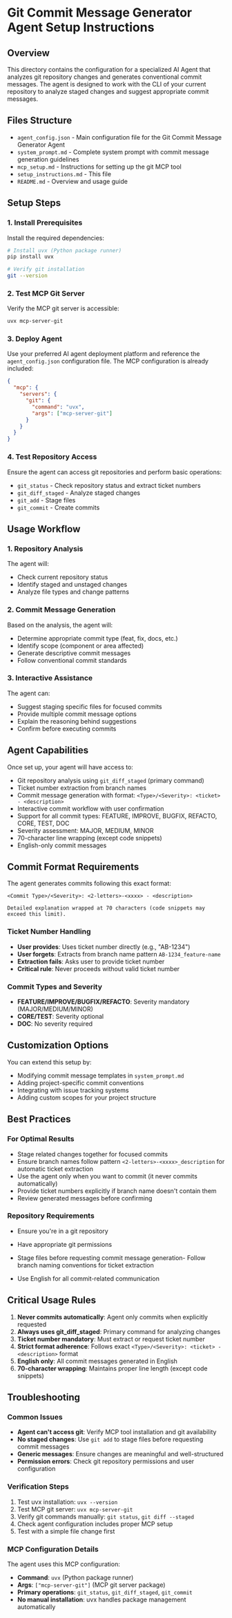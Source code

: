 # Git Commit Message Generator Agent Setup Instructions

## Overview
This directory contains the configuration for a specialized AI Agent that analyzes git repository changes and generates conventional commit messages. The agent is designed to work with the CLI of your current repository to analyze staged changes and suggest appropriate commit messages.

## Files Structure
- `agent_config.json` - Main configuration file for the Git Commit Message Generator Agent
- `system_prompt.md` - Complete system prompt with commit message generation guidelines
- `mcp_setup.md` - Instructions for setting up the git MCP tool
- `setup_instructions.md` - This file
- `README.md` - Overview and usage guide

## Setup Steps

### 1. Install Prerequisites
Install the required dependencies:
```bash
# Install uvx (Python package runner)
pip install uvx

# Verify git installation
git --version
```

### 2. Test MCP Git Server
Verify the MCP git server is accessible:
```bash
uvx mcp-server-git
```

### 3. Deploy Agent
Use your preferred AI agent deployment platform and reference the `agent_config.json` configuration file. The MCP configuration is already included:

```json
{
  "mcp": {
    "servers": {
      "git": {
        "command": "uvx",
        "args": ["mcp-server-git"]
      }
    }
  }
}
```

### 4. Test Repository Access
Ensure the agent can access git repositories and perform basic operations:
- `git_status` - Check repository status and extract ticket numbers
- `git_diff_staged` - Analyze staged changes
- `git_add` - Stage files
- `git_commit` - Create commits

## Usage Workflow

### 1. Repository Analysis
The agent will:
- Check current repository status
- Identify staged and unstaged changes
- Analyze file types and change patterns

### 2. Commit Message Generation
Based on the analysis, the agent will:
- Determine appropriate commit type (feat, fix, docs, etc.)
- Identify scope (component or area affected)
- Generate descriptive commit messages
- Follow conventional commit standards

### 3. Interactive Assistance
The agent can:
- Suggest staging specific files for focused commits
- Provide multiple commit message options
- Explain the reasoning behind suggestions
- Confirm before executing commits

## Agent Capabilities

Once set up, your agent will have access to:
- Git repository analysis using `git_diff_staged` (primary command)
- Ticket number extraction from branch names
- Commit message generation with format: `<Type>/<Severity>: <ticket> - <description>`
- Interactive commit workflow with user confirmation
- Support for all commit types: FEATURE, IMPROVE, BUGFIX, REFACTO, CORE, TEST, DOC
- Severity assessment: MAJOR, MEDIUM, MINOR
- 70-character line wrapping (except code snippets)
- English-only commit messages

## Commit Format Requirements

The agent generates commits following this exact format:
```
<Commit Type>/<Severity>: <2-letters>-<xxxx> - <description>

Detailed explanation wrapped at 70 characters (code snippets may
exceed this limit).
```

### Ticket Number Handling
- **User provides**: Uses ticket number directly (e.g., "AB-1234")
- **User forgets**: Extracts from branch name pattern `AB-1234_feature-name`
- **Extraction fails**: Asks user to provide ticket number
- **Critical rule**: Never proceeds without valid ticket number

### Commit Types and Severity
- **FEATURE/IMPROVE/BUGFIX/REFACTO**: Severity mandatory (MAJOR/MEDIUM/MINOR)
- **CORE/TEST**: Severity optional
- **DOC**: No severity required

## Customization Options

You can extend this setup by:
- Modifying commit message templates in `system_prompt.md`
- Adding project-specific commit conventions
- Integrating with issue tracking systems
- Adding custom scopes for your project structure

## Best Practices

### For Optimal Results
- Stage related changes together for focused commits
- Ensure branch names follow pattern `<2-letters>-<xxxx>_description` for automatic ticket extraction
- Use the agent only when you want to commit (it never commits automatically)
- Provide ticket numbers explicitly if branch name doesn't contain them
- Review generated messages before confirming



### Repository Requirements
- Ensure you're in a git repository
- Have appropriate git permissions


- Stage files before requesting commit message generation- Follow branch naming conventions for ticket extraction
- Use English for all commit-related communication

## Critical Usage Rules

1. **Never commits automatically**: Agent only commits when explicitly requested
2. **Always uses git_diff_staged**: Primary command for analyzing changes
3. **Ticket number mandatory**: Must extract or request ticket number
4. **Strict format adherence**: Follows exact `<Type>/<Severity>: <ticket> - <description>` format
5. **English only**: All commit messages generated in English
6. **70-character wrapping**: Maintains proper line length (except code snippets)
## Troubleshooting

### Common Issues
- **Agent can't access git**: Verify MCP tool installation and git availability
- **No staged changes**: Use `git add` to stage files before requesting commit messages
- **Generic messages**: Ensure changes are meaningful and well-structured
- **Permission errors**: Check git repository permissions and user configuration

### Verification Steps
1. Test uvx installation: `uvx --version`
2. Test MCP git server: `uvx mcp-server-git`
3. Verify git commands manually: `git status`, `git diff --staged`
4. Check agent configuration includes proper MCP setup
5. Test with a simple file change first

### MCP Configuration Details
The agent uses this MCP configuration:
- **Command**: `uvx` (Python package runner)
- **Args**: `["mcp-server-git"]` (MCP git server package)
- **Primary operations**: `git_status`, `git_diff_staged`, `git_commit`
- **No manual installation**: uvx handles package management automatically
